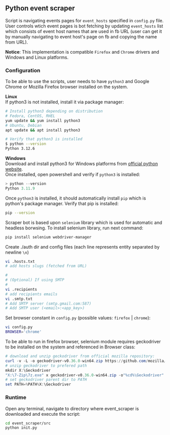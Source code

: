 ## Python event scraper

Script is navigating events pages for `event_hosts` specified in `config.py` file. User controls wtich event pages is bot fetching by updating `event_hosts` list which consists of event host names that are used in fb URL (user can get it by manually navigating to event host's page on fb and copying the name from URL). 

**Notice**: This implementation is compatible `Firefox` and `Chrome` drivers and Windows and Linux platforms.

### Configuration
To be able to use the scripts, user needs to have `python3` and Google Chrome or Mozilla Firefox browser installed on the system.

**Linux**\
If python3 is not installed, install it via package manager:
```bash
# Install python3 depending on distribution
# Fedora, CentOS, RHEL
yum update && yum install python3
# Ubuntu, Debian
apt update && apt install python3 

# Verify that python3 is installed
$ python --version
Python 3.12.6
```

**Windows**\
Download and install python3 for Windows platforms from [official python website](https://www.python.org/downloads/windows). \
Once installed, open powershell and verify if `python3` is installed:
```powershell
> python --version
Python 3.11.9  
```

Once `python3` is installed, it should automatically install `pip` which is python's package manager.
Verify that pip is installed:
```bash
pip --version
```

Scraper bot is based upon `selenium` library which is used for automatic and headless borwsing.
To install selenium library, run next command:
```bash
pip install selenium webdriver-manager
```

Create ./auth dir and config files (each line represents entity separated by newline `\n`)
```bash
vi .hosts.txt
# add hosts slugs (fetched from URL)

#
# (Optional) If using SMTP
#
vi .recipients
# add recipients emails  
vi .smtp.txt
# Add SMTP server (smtp.gmail.com:587)
# Add SMTP user (<email>:<app_key>)
```

Set browser constant in `config.py` (possible values: `firefox` | `chrome`):
```bash
vi config.py
BROWSER='chrome'
```

To be able to run in firefox browser, selenium module requires geckodriver to be installed on the system and referenced in Browser class:
```powershell
# download and unzip geckodriver from official mozilla repository:
curl -v -L -o geckodriver-v0.36.0-win64.zip https://github.com/mozilla/geckodriver/releases/download/v0.36.0/geckodriver-v0.36.0-win64.zip
# unzip geckodriver to prefered path
mkdir X:\Geckodriver
"X:\7-Zip\7z.exe" x geckodriver-v0.36.0-win64.zip -o"%cd%\Geckodriver"
# set geckodriver parent dir to PATH
set PATH=%PATH%X:\Geckodriver
```

### Runtime
Open any terminal, navigate to directory where event_scraper is downloaded and execute the script: 
```bash
cd event_scraper/src
python init.py
```
